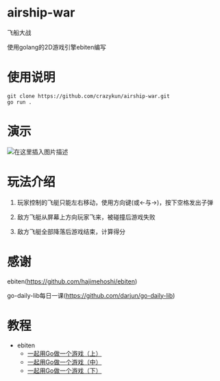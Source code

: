 # airship-war

飞船大战

使用golang的2D游戏引擎ebiten编写

# 使用说明
```
git clone https://github.com/crazykun/airship-war.git
go run .
```

# 演示
![在这里插入图片描述](https://raw.githubusercontent.com/crazykun/airship-war/main/images/play.gif)

# 玩法介绍
1. 玩家控制的飞艇只能左右移动，使用方向键(或←与→)，按下空格发出子弹

2. 敌方飞艇从屏幕上方向玩家飞来，被碰撞后游戏失败

3. 敌方飞艇全部降落后游戏结束，计算得分

# 感谢
ebiten(https://github.com/hajimehoshi/ebiten)

go-daily-lib每日一课(https://github.com/darjun/go-daily-lib)

# 教程
* ebiten
  * [一起用Go做一个游戏（上）](https://darjun.github.io/2022/11/15/godailylib/ebiten1/)
  * [一起用Go做一个游戏（中）](https://darjun.github.io/2022/11/18/godailylib/ebiten2/)
  * [一起用Go做一个游戏（下）](https://darjun.github.io/2022/11/23/godailylib/ebiten2/)
